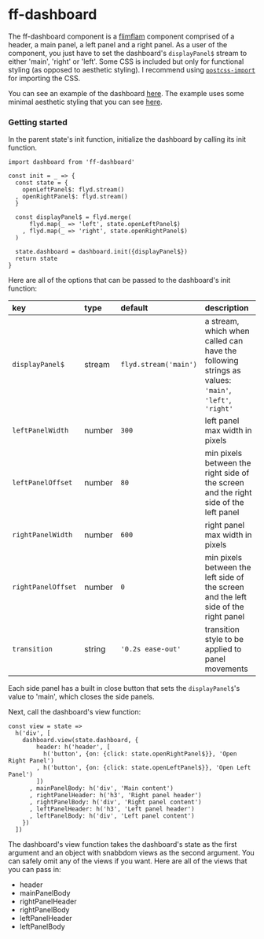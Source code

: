 # ff-dashboard

The ff-dashboard component is a [flimflam](http://flimflamjs.github.io/) component comprised of a header, a main panel, a left panel and a right panel. As a user of the component, you just have to set the dashboard's `displayPanel$` stream to either 'main', 'right' or 'left'. Some CSS is included but only for functional styling (as opposed to aesthetic styling). I recommend using [`postcss-import`](https://github.com/postcss/postcss-import) for importing the CSS.

You can see an example of the dashboard [here](https://flimflamjs.github.io/ff-dashboard/). The example uses some minimal aesthetic styling that you can see [here](https://github.com/flimflamjs/ff-dashboard/blob/master/example/index.css).

### Getting started

In the parent state's init function, initialize the dashboard by calling its init function.

```es6
import dashboard from 'ff-dashboard'

const init = _ => {
  const state = {
    openLeftPanel$: flyd.stream()
  , openRightPanel$: flyd.stream()
  }
  
  const displayPanel$ = flyd.merge(
      flyd.map(_ => 'left', state.openLeftPanel$)
    , flyd.map(_ => 'right', state.openRightPanel$)
  )
  
  state.dashboard = dashboard.init({displayPanel$})
  return state
}
```

Here are all of the options that can be passed to the dashboard's init function: 

| key | type | default | description |
|:----|:-----|:--------|:------------|
| `displayPanel$` | stream | `flyd.stream('main')` | a stream, which when called can have the following strings as values: `'main'`, `'left'`, `'right'`|
| `leftPanelWidth`| number | `300` | left panel max width in pixels|
| `leftPanelOffset`| number | `80` | min pixels between the right side of the screen and the right side of the left panel|
| `rightPanelWidth`| number | `600` | right panel max width in pixels|
| `rightPanelOffset`| number | `0` | min pixels between the left side of the screen and the left side of the right panel|
|`transition`| string | `'0.2s ease-out'` | transition style to be applied to panel movements |


Each side panel has a built in close button that sets the `displayPanel$`'s value to 'main', which closes the side panels.

Next, call the dashboard's view function:

```es6
const view = state => 
  h('div', [
    dashboard.view(state.dashboard, {
        header: h('header', [
          h('button', {on: {click: state.openRightPanel$}}, 'Open Right Panel')
        , h('button', {on: {click: state.openLeftPanel$}}, 'Open Left Panel')
        ])
      , mainPanelBody: h('div', 'Main content') 
      , rightPanelHeader: h('h3', 'Right panel header')
      , rightPanelBody: h('div', 'Right panel content')
      , leftPanelHeader: h('h3', 'Left panel header')
      , leftPanelBody: h('div', 'Left panel content')
    })
  ])
 ```
 
The dashboard's view function takes the dashboard's state as the first argument and an object with snabbdom views as the second argument. You can safely omit any of the views if you want. Here are all of the views that you can pass in:

- header
- mainPanelBody
- rightPanelHeader
- rightPanelBody
- leftPanelHeader
- leftPanelBody
